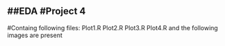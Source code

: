 ##EDA
#Project 4
---------------------------------------------------------------------------------------------------------

#Containg following files:
Plot1.R
Plot2.R
Plot3.R
Plot4.R
and the following images are present
